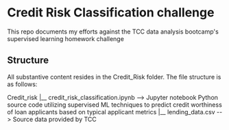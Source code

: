 # Credit Risk Classification challenge
This repo documents my efforts against the TCC data analysis bootcamp's supervised learning homework challenge

## Structure
All substantive content resides in the Credit_Risk folder. The file structure is as follows:

Credit_risk
|__ credit_risk_classification.ipynb
    --> Jupyter notebook Python source code utilizing supervised ML techniques to predict credit worthiness of loan applicants based on typical applicant metrics
|__ lending_data.csv
    --> Source data provided by TCC
